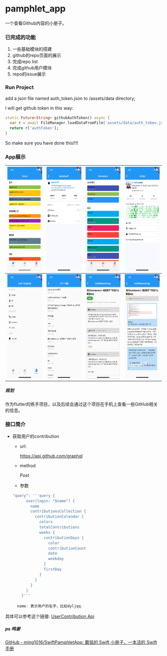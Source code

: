 # pamphlet_app

一个查看Github内容的小册子。

### 已完成的功能

1. 一些基础模块的搭建
2. github的repo页面的展示
3. 完成repo list
4. 完成github用户模块
5.  repo的issue展示



### Run Project

add a json file named auth_token.json to /assets/data directory;

I will get github token in this way:

```dart
static Future<String> githubAuthToken() async {
  var r = await FileManager.loadDataFromFile('assets/data/auth_token.json');
  return r['authToken'];
}
```
So make sure you have done this!!!!

### App展示



| <img src="https://github.com/dyljqq/pamphlet_app/raw/main/pamphlet_screenshot/repos.png" width="190" height="335"/> | <img src="https://github.com/dyljqq/pamphlet_app/raw/main/pamphlet_screenshot/repo.png" width="190" height="335"/> | <img src="https://github.com/dyljqq/pamphlet_app/raw/main/pamphlet_screenshot/developers.png" width="190" height="335"/> | <img src="https://github.com/dyljqq/pamphlet_app/raw/main/pamphlet_screenshot/developer.png" width="190" height="335"/> |
| ------------------------------------------------------------ | ------------------------------------------------------------ | ------------------------------------------------------------ | ------------------------------------------------------------ |
| <img src="https://github.com/dyljqq/pamphlet_app/raw/main/pamphlet_screenshot/pamphlet.png" width="190" height="335"/> | <img src="https://github.com/dyljqq/pamphlet_app/raw/main/pamphlet_screenshot/issues.png" width="190" height="335"/> | <img src="https://github.com/dyljqq/pamphlet_app/raw/main/pamphlet_screenshot/issue.png" width="190" height="335"/> | <img src="https://github.com/dyljqq/pamphlet_app/raw/main/pamphlet_screenshot/issueComment.png" width="190" height="335"/>                                                            |



##### 规划

作为flutter的练手项目，以及后续会通过这个项目在手机上查看一些GitHub相关的信息。



### 接口简介

* 获取用户的contribution

  

  - url:

    https://api.github.com/graphql

  - method

    Post

  - 参数

  ```dart
  "query": '''query {
        user(login: "$name") {
          name
          contributionsCollection {
            contributionCalendar {
              colors
              totalContributions
              weeks {
                contributionDays {
                  color
                  contributionCount
                  date
                  weekday
                }
                firstDay
              }
            }
          }
        }
      }'''
    
    name: 表示用户的名字，比如dyljqq.

具体可以参考这个链接: [UserContribution Api](https://docs.github.com/en/graphql/reference/objects#contributionscollection)



##### ps 鸣谢

[GitHub - ming1016/SwiftPamphletApp: 戴铭的 Swift 小册子，一本活的 Swift 手册](https://github.com/ming1016/SwiftPamphletApp) 

